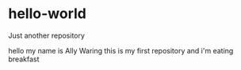 # hello-world
Just another repository

hello my name is Ally Waring
this is my first repository and i'm eating breakfast
